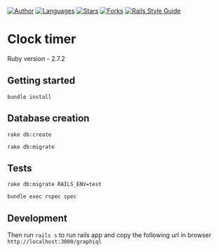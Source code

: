 [![Author](https://img.shields.io/badge/author-juliocabrera820-3D3D4D?color=233D3D4&style=flat)](https://github.com/juliocabrera820)
[![Languages](https://img.shields.io/github/languages/count/juliocabrera820/clock-timer-backend?color=%233D3D4&style=flat)](#)
[![Stars](https://img.shields.io/github/stars/juliocabrera820/sinatra-demo?color=233D3D4&style=flat)](https://github.com/juliocabrera820/clock-timer-backend/stargazers)
[![Forks](https://img.shields.io/github/forks/juliocabrera820/sinatra-demo?color=233D3D4&style=flat)](https://github.com/juliocabrera820/clock-timer-backend/network/members)
[![Rails Style Guide](https://img.shields.io/badge/code_style-rubocop-brightgreen.svg)](https://github.com/rubocop/rubocop-rails)

# Clock timer

Ruby version - 2.7.2

## Getting started

`bundle install`

## Database creation

`rake db:create`

`rake db:migrate`

## Tests

`rake db:migrate RAILS_ENV=test`

`bundle exec rspec spec`

## Development

Then run `rails s` to run rails app and copy
the following url in browser `http://localhost:3000/graphiql`
